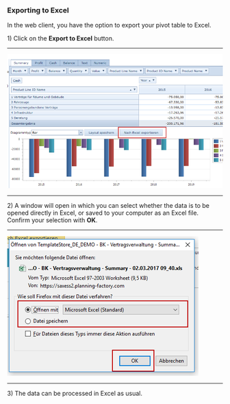 ### Exporting to Excel

In the web client, you have the option to export your pivot table to Excel.

1\) Click on the **Export to Excel** button.

---

![](/assets/f35.png)

---

2\) A window will open in which you can select whether the data is to be opened directly in Excel, or saved to your computer as an Excel file. Confirm your selection with **OK**.

---

![](/assets/f36.png)

---

3\) The data can be processed in Excel as usual.

